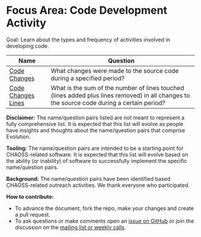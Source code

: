 # Focus Area: Code Development Activity

Goal: Learn about the types and frequency of activities involved in developing code.

Name | Question
--- | ---
[Code Changes](Code_Changes.md) | What changes were made to the source code during a specified period?
[Code Changes Lines](Code_Changes_Lines.md) | What is the sum of the number of lines touched (lines added plus lines removed) in all changes to the source code during a certain period?

**Disclaimer:**
The name/question pairs listed are not meant to represent a fully comprehensive list. It is expected that this list will evolve as people have insights and thoughts about the name/question pairs that comprise Evolution.

**Tooling:**
The name/question pairs are intended to be a starting point for CHAOSS-related software. It is expected that this list will evolve based on the ability (or inability) of software to successfully implement the specific name/question pairs.

**Background:**
The name/question pairs have been identified based CHAOSS-related outreach activities. We thank everyone who participated.

**How to contribute:**
- To advance the document, fork the repo, make your changes and create a pull request.
- To ask questions or make comments open an [issue on GitHub][issue] or join the discussion on the [mailing list or weekly calls](https://chaoss.community/participate/).

[issue]: https://github.com/chaoss/evolution/issues